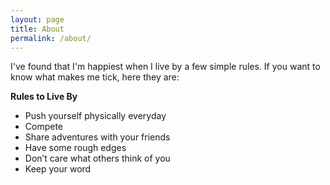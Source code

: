 ```yaml
---
layout: page
title: About
permalink: /about/
---
```

I've found that I'm happiest when I live by a few simple rules.  If you want to know what makes me tick, here they are:

**Rules to Live By**

- Push yourself physically everyday
- Compete
- Share adventures with your friends
- Have some rough edges
- Don’t care what others think of you
- Keep your word

